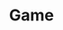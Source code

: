 ---
title: Game
position: 2
faqs:
    - question: "What game engine are they using?"
      answer: "Unreal Engine 5. "
    - question: "What are Red, Blue & Yellow zones?"
      answer: "Red zones will be more like your typical MMO zones. You'll see other players, there will be quests and events to do around the map etc. <br><br>Blue zones will be smaller, instanced and group focused content. <br><br>Yellow zone(s) will be the city hub."
---